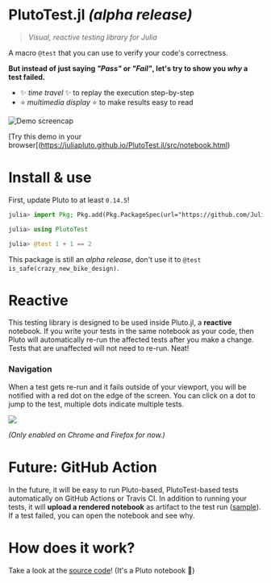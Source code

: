 # PlutoTest.jl _(alpha release)_

> _Visual, reactive testing library for Julia_

A macro `@test` that you can use to verify your code's correctness.

**But instead of just saying _"Pass"_ or _"Fail"_, let's try to show you _why_ a test failed.**
-   ✨ _time travel_ ✨ to replay the execution step-by-step
-   ⭐️ _multimedia display_ ⭐️ to make results easy to read

![Demo screencap](https://user-images.githubusercontent.com/6933510/116827035-60f4cf00-ab97-11eb-9dd9-631426e435af.gif)

[Try this demo in your browser[(https://juliapluto.github.io/PlutoTest.jl/src/notebook.html)

# Install & use

First, update Pluto to at least `0.14.5`!

```julia
julia> import Pkg; Pkg.add(Pkg.PackageSpec(url="https://github.com/JuliaPluto/PlutoTest.jl"))

julia> using PlutoTest

julia> @test 1 + 1 == 2
```

This package is still an _alpha release_, don't use it to `@test is_safe(crazy_new_bike_design)`.

# Reactive

This testing library is designed to be used inside Pluto.jl, a **reactive** notebook. If you write your tests in the same notebook as your code, then Pluto will automatically re-run the affected tests after you make a change. Tests that are unaffected will not need to re-run. Neat!

### Navigation

When a test gets re-run and it fails outside of your viewport, you will be notified with a red dot on the edge of the screen. You can click on a dot to jump to the test, multiple dots indicate multiple tests.

![](https://user-images.githubusercontent.com/6933510/116827278-74ed0080-ab98-11eb-89be-f808429ed942.gif)

_(Only enabled on Chrome and Firefox for now.)_

# Future: GitHub Action

In the future, it will be easy to run Pluto-based, PlutoTest-based tests automatically on GitHub Actions or Travis CI. In addition to running your tests, it will **upload a rendered notebook** as artifact to the test run ([sample](https://juliapluto.github.io/PlutoTest.jl/src/notebook.html)). If a test failed, you can open the notebook and see why.

# How does it work?

Take a look at the [source code](https://juliapluto.github.io/PlutoTest.jl/src/notebook.html)! (It's a Pluto notebook 🌝)
